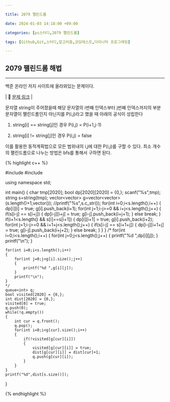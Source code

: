 ```yaml
---

title: 2079 팰린드롬

date: 2024-01-03 14:18:00 +09:00

categories: [ps스터디,2079 팰린드롬]

tags: [Github,Git,스터디,알고리즘,코딩테스트,다이나믹 프로그래밍]

---
```


## 2079 팰린드롬 해법
---
백준 온라인 저지 사이트에 올라와있는 문제이다.

| :link:  [문제 링크](https://www.acmicpc.net/problem/2079)  |

문자열 string이 주어졌을때 해당 문자열의 i번째 인덱스부터 j번째 인덱스까지의 부분문자열이 팰린드롬인지 아닌지를 P(i,j)라고 했을 때 아래의 공식이 성립한다

1) string[i] == string[j]인 경우
P(i,j) = P(i+1,j-1)

2) string[i] != string[j]인 경우
P(i,j) = false

이를 활용한 동적계획법으로 모든 범위내의 i,j에 대한 P(i,j)를 구할 수 있다. 최소 개수의 팰린드롬으로 나누는 방법은 bfs를 통해서 구하면 된다.

{% highlight c++ %}

#include<vector>
#include<queue>

using namespace std;

int main()
{
	char tmp[2020];
	bool dp[2020][2020] = {0,};
	scanf("%s",tmp);
	string s=string(tmp);
	vector<vector<int>> g=vector<vector<int>>(s.length()+1,vector<int>());
	//printf("%s",s.c_str());
	for(int i=0;i<s.length();i++)
	{
		dp[i][i] = true;
		g[i].push_back(i+1);
		for(int j=1;i-j>=0 && i+j<s.length();j++)
		{
			if(s[i-j] == s[i+j])
			{
				dp[i-j][i+j] = true;
				g[i-j].push_back(i+j+1);
			}
			else break;
		}
		if(i+1<s.length() && s[i]==s[i+1])
		{
			dp[i][i+1] = true;
			g[i].push_back(i+2);
			for(int j=1;i-j>=0 && i+1+j<s.length();j++)
			{
				if(s[i-j] == s[i+1+j])
				{
					dp[i-j][i+1+j] = true;
					g[i-j].push_back(i+j+2);
				}
				else break;
			}
		}
	}
	/*
	for(int i=0;i<s.length();i++)
	{
		for(int j=0;j<s.length();j++)
		{
			printf("%d ",dp[i][j]);
		}
		printf("\n");
	}
	
	for(int i=0;i<s.length();i++)
	{
		for(int j=0;j<g[i].size();j++)
		{
			printf("%d ",g[i][j]);
		}
		printf("\n");
	}
	*/
	queue<int> q;
	bool visited[2020] = {0,};
	int dist[2020] = {0,};
	visited[0] = true;
	q.push(0);
	while(!q.empty())
	{
		int cur = q.front();
		q.pop();
		for(int i=0;i<g[cur].size();i++)
		{
			if(!visited[g[cur][i]])
			{
				visited[g[cur][i]] = true;
				dist[g[cur][i]] = dist[cur]+1;
				q.push(g[cur][i]);
			}
		}
	}
	printf("%d",dist[s.size()]);
}

{% endhighlight %}
